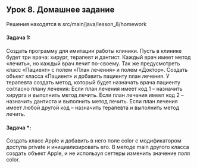 ## Урок 8. Домашнее задание
Решения находятся в src/main/java/lesson_8/homework
#### Задача 1:
Создать программу для имитации работы клиники. Пусть в клинике будет три врача:
хирург, терапевт и дантист. Каждый врач имеет метод «лечить», но каждый врач лечит
по-своему. Так же предусмотреть класс «Пациент» с полем «План лечения» и полем
«Доктор». Создать объект класса «Пациент» и добавить пациенту план лечения. У
терапевта создать метод, который будет назначать врача пациенту согласно плану
лечения:
Если план лечения имеет код 1 – назначить хирурга и выполнить метод лечить.
Если план лечения имеет код 2 – назначить дантиста и выполнить метод лечить.
Если план лечения имеет любой другой код – назначить терапевта и выполнить метод
лечить.
#### Задача *:
Создать класс Apple и добавить в него поле color с модификатором доступа private и
инициализировать его. В методе main другого класса создать объект Apple, и не
используя сеттеры изменить значение поля color.
